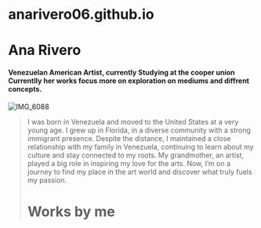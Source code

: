 # anarivero06.github.io
#  Ana Rivero 
#### Venezuelan American Artist, currently Studying at the cooper union Currentlly her works focus more on exploration on mediums and diffrent concepts. 
![IMG_6088](https://github.com/user-attachments/assets/9bdbcef4-a376-4fae-a255-1d5176ce2a5a)

> I was born in Venezuela and moved to the United States at a very young age. I grew up in Florida, in a diverse community with a strong immigrant presence. Despite the distance, I maintained a close relationship with my family in Venezuela, continuing to learn about my culture and stay connected to my roots. My grandmother, an artist, played a big role in inspiring my love for the arts. Now, I’m on a journey to find my place in the art world and discover what truly fuels my passion.
> # Works by me 
